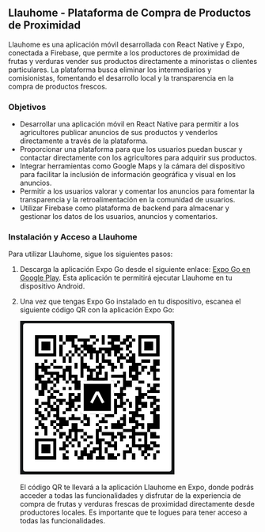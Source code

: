 ## Llauhome - Plataforma de Compra de Productos de Proximidad

Llauhome es una aplicación móvil desarrollada con React Native y Expo, conectada a Firebase, que permite a los productores de proximidad de frutas y verduras vender sus productos directamente a minoristas o clientes particulares. La plataforma busca eliminar los intermediarios y comisionistas, fomentando el desarrollo local y la transparencia en la compra de productos frescos.

### Objetivos

- Desarrollar una aplicación móvil en React Native para permitir a los agricultores publicar anuncios de sus productos y venderlos directamente a través de la plataforma.
- Proporcionar una plataforma para que los usuarios puedan buscar y contactar directamente con los agricultores para adquirir sus productos.
- Integrar herramientas como Google Maps y la cámara del dispositivo para facilitar la inclusión de información geográfica y visual en los anuncios.
- Permitir a los usuarios valorar y comentar los anuncios para fomentar la transparencia y la retroalimentación en la comunidad de usuarios.
- Utilizar Firebase como plataforma de backend para almacenar y gestionar los datos de los usuarios, anuncios y comentarios.

### Instalación y Acceso a Llauhome

Para utilizar Llauhome, sigue los siguientes pasos:

1. Descarga la aplicación Expo Go desde el siguiente enlace: [Expo Go en Google Play](https://play.google.com/store/apps/details?id=host.exp.exponent). Esta aplicación te permitirá ejecutar Llauhome en tu dispositivo Android.

2. Una vez que tengas Expo Go instalado en tu dispositivo, escanea el siguiente código QR con la aplicación Expo Go:

   _![QR.png](QR.png)_

   El código QR te llevará a la aplicación Llauhome en Expo, donde podrás acceder a todas las funcionalidades y disfrutar de la experiencia de compra de frutas y verduras frescas de proximidad directamente desde productores locales.
   Es importante que te logues para tener acceso a todas las funcionalidades.